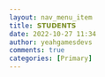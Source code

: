 ```yaml
---
layout: nav_menu_item
title: 𝗦𝗧𝗨𝗗𝗘𝗡𝗧𝗦
date: 2022-10-27 11:34
author: yeahgamesdevs
comments: true
categories: [Primary]
---
```


